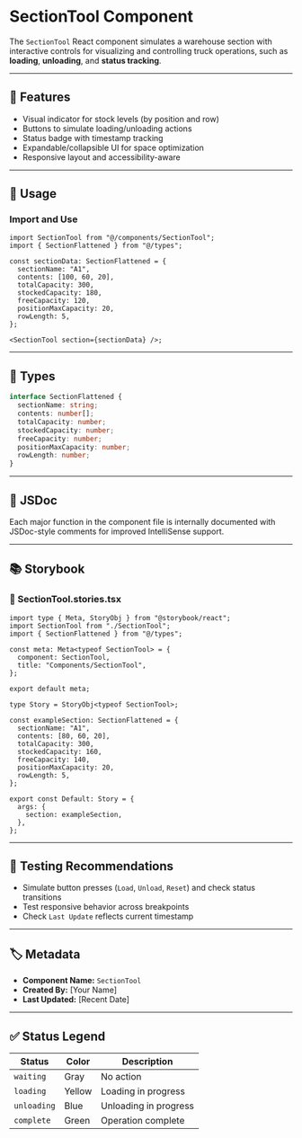 # SectionTool Component

The `SectionTool` React component simulates a warehouse section with interactive controls for visualizing and controlling truck operations, such as **loading**, **unloading**, and **status tracking**.

---

## 🔧 Features
- Visual indicator for stock levels (by position and row)
- Buttons to simulate loading/unloading actions
- Status badge with timestamp tracking
- Expandable/collapsible UI for space optimization
- Responsive layout and accessibility-aware

---

## 🚀 Usage

### Import and Use
```tsx
import SectionTool from "@/components/SectionTool";
import { SectionFlattened } from "@/types";

const sectionData: SectionFlattened = {
  sectionName: "A1",
  contents: [100, 60, 20],
  totalCapacity: 300,
  stockedCapacity: 180,
  freeCapacity: 120,
  positionMaxCapacity: 20,
  rowLength: 5,
};

<SectionTool section={sectionData} />;
```

---

## 📘 Types
```ts
interface SectionFlattened {
  sectionName: string;
  contents: number[];
  totalCapacity: number;
  stockedCapacity: number;
  freeCapacity: number;
  positionMaxCapacity: number;
  rowLength: number;
}
```

---

## 📗 JSDoc
Each major function in the component file is internally documented with JSDoc-style comments for improved IntelliSense support.

---

## 📚 Storybook

### 📘 SectionTool.stories.tsx
```tsx
import type { Meta, StoryObj } from "@storybook/react";
import SectionTool from "./SectionTool";
import { SectionFlattened } from "@/types";

const meta: Meta<typeof SectionTool> = {
  component: SectionTool,
  title: "Components/SectionTool",
};

export default meta;

type Story = StoryObj<typeof SectionTool>;

const exampleSection: SectionFlattened = {
  sectionName: "A1",
  contents: [80, 60, 20],
  totalCapacity: 300,
  stockedCapacity: 160,
  freeCapacity: 140,
  positionMaxCapacity: 20,
  rowLength: 5,
};

export const Default: Story = {
  args: {
    section: exampleSection,
  },
};
```

---

## 🧪 Testing Recommendations
- Simulate button presses (`Load`, `Unload`, `Reset`) and check status transitions
- Test responsive behavior across breakpoints
- Check `Last Update` reflects current timestamp

---

## 🏷️ Metadata
- **Component Name:** `SectionTool`
- **Created By:** [Your Name]
- **Last Updated:** [Recent Date]

---

## ✅ Status Legend
| Status     | Color         | Description              |
|------------|---------------|--------------------------|
| `waiting`  | Gray          | No action                |
| `loading`  | Yellow        | Loading in progress      |
| `unloading`| Blue          | Unloading in progress    |
| `complete` | Green         | Operation complete       |